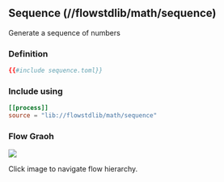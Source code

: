 ## Sequence (//flowstdlib/math/sequence)
Generate a sequence of numbers
 
### Definition
```toml
{{#include sequence.toml}}
```

### Include using
```toml
[[process]]
source = "lib://flowstdlib/math/sequence"
```
### Flow Graoh
<a href="sequence.dot.svg" target="_blank"><img src="sequence.dot.svg"></a>

Click image to navigate flow hierarchy.